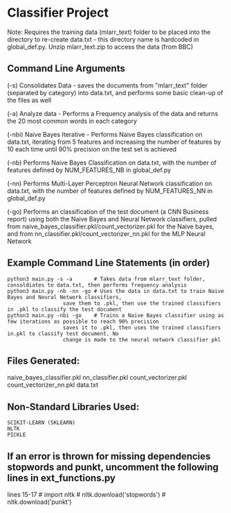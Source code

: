 # Classifier Project

Note: Requires the training data (mlarr_text) folder to be placed into the directory to re-create data.txt - 
	this directory name is hardcoded in global_def.py. Unzip mlarr_text.zip to access the data (from BBC)

## Command Line Arguments

(-s)    Consolidates Data - saves the documents from "mlarr_text" folder (separated by category) into data.txt, and performs
        some basic clean-up of the files as well

(-a)    Analyze data - Performs a Frequency analysis of the data and returns the 20 most common words in each category

(-nbi)  Naive Bayes Iterative - Performs Naive Bayes classification on data.txt, iterating from 5 features and
        increasing the number of features by 10 each time until 90% precision on the test set is achieved

(-nb)   Performs Naive Bayes Classification on data.txt, with the number of features defined by NUM_FEATURES_NB
        in global_def.py

(-nn)   Performs Multi-Layer Perceptron Neural Network classification on data.txt, with the number of features defined
        by NUM_FEATURES_NN in global_def.py

(-go)   Performs an classification of the test document (a CNN Business report) using both the Naive Bayes and Neural Network
        classifiers, pulled from naive_bayes_classifier.pkl/count_vectorizer.pkl for the Naive bayes, and from
        nn_classifier.pkl/count_vectorizer_nn.pkl for the MLP Neural Network

## Example Command Line Statements (in order)
	python3 main.py -s -a		# Takes data from mlarr_text folder, consoldiates to data.txt, then performs frequency analysis
	python3 main.py -nb -nn -go	# Uses the data in data.txt to train Naive Bayes and Neural Network classifiers, 
					  save them to .pkl, then use the trained classifiers in .pkl to classify the test document
	python3 main.py -nbi -go	# Trains a Naive Bayes classifier using as few iterations as possible to reach 90% precision
					  saves it to .pkl, then uses the trained classifiers in.pkl to classify test document. No
					  change is made to the neural network classifier pkl 		

## Files Generated:
naive_bayes_classifier.pkl
nn_classifier.pkl
count_vectorizer.pkl
count_vectorizer_nn.pkl
data.txt

## Non-Standard Libraries Used:
    SCIKIT-LEARN (SKLEARN)
    NLTK
    PICKLE

## If an error is thrown for missing dependencies stopwords and punkt, uncomment the following lines in ext_functions.py
lines 15-17
    # import nltk
    # nltk.download('stopwords')
    # nltk.download('punkt')

